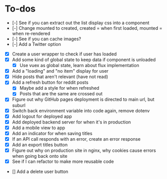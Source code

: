 # To-dos

- [-] See if you can extract out the list display css into a component
- [-] Change mounted to created, created = when first loaded, mounted = when re-rendered
- [-] See if you can cache images?
- [-] Add a Twitter option

- [x] Create a user wrapper to check if user has loaded
- [x] Add some kind of global state to keep data if component is unloaded
  - [x] Use vuex as global state, learn about flux implementation
- [x] Add a "loading" and "no item" display for user
- [x] Hide posts that aren't relevant (have not read)
- [x] Add a refresh button for reddit posts
  - [x] Maybe add a style for when refreshed
  - [x] Posts that are the same are crossed out
- [x] Figure out why GitHub pages deployment is directed to main url, but suburl
- [x] Switch back environment variable into code again, remove dotenv
- [x] Add logout for deployed app
- [x] Add deployed backend server for when it's in production
- [x] Add a mobile view to app
- [x] Add an indicator for when saving titles
- [x] If an API call responds with an error, create an error response
- [x] Add an export titles button
- [x] Figure out why on production site in nginx, why cookies cause errors when going back onto site
- [x] See if I can refactor to make more reusable code

- [] Add a delete user button
